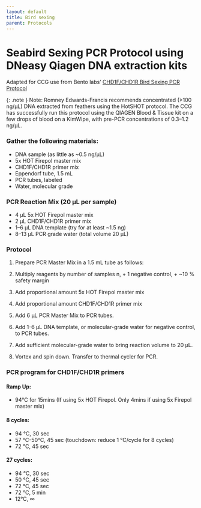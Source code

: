 ```yaml
---
layout: default
title: Bird sexing
parent: Protocols
---
```


# Seabird Sexing PCR Protocol using DNeasy Qiagen DNA extraction kits
Adapted for CCG use from Bento labs’ [CHD1F/CHD1R Bird Sexing PCR Protocol](https://bento.bio/protocol/bird-sexing/bird-sexing-pcr/)<br>

{: .note }
Note: Romney Edwards-Francis recommends concentrated (>100 ng/µL) DNA extracted from feathers using the HotSHOT protocol. The CCG has successfully run this protocol using the QIAGEN Blood & Tissue kit on a few drops of blood on a KimWipe, with pre-PCR concentrations of 0.3–1.2 ng/µL.

### Gather the following materials:
- DNA sample (as little as ~0.5 ng/µL)
- 5x HOT Firepol master mix
- CHD1F/CHD1R primer mix
- Eppendorf tube, 1.5 mL
- PCR tubes, labeled
- Water, molecular grade

### PCR Reaction Mix (20 µL per sample)
- 4 µL 5x HOT Firepol master mix
- 2 µL CHD1F/CHD1R primer mix
- 1–6 µL DNA template (try for at least ~1.5 ng)
- 8–13 µL PCR grade water (total volume 20 µL)

### Protocol
1. Prepare PCR Master Mix in a 1.5 mL tube as follows:

2. Multiply reagents by number of samples n, + 1 negative control,  + ~10 % safety margin

3. Add proportional amount 5x HOT Firepol master mix

4. Add proportional amount CHD1F/CHD1R primer mix

5. Add 6 µL PCR Master Mix to PCR tubes.

6. Add 1-6 µL DNA template, or molecular-grade water for negative control, to PCR tubes.

7. Add sufficient molecular-grade water to bring reaction volume to 20 µL.

8. Vortex and spin down. Transfer to thermal cycler for PCR.

### PCR program for CHD1F/CHD1R primers
#### Ramp Up:
- 94°C for 15mins (If using 5x HOT Firepol. Only 4mins if using 5x Firepol master mix)
#### 8 cycles:	
- 94 °C, 30 sec
- 57 °C-50°C, 45 sec (touchdown: reduce 1 °C/cycle for 8 cycles)
- 72 °C, 45 sec
#### 27 cycles:
- 94 °C, 30 sec
- 50 °C, 45 sec
- 72 °C, 45 sec
- 72 °C, 5 min
- 12°C, ∞
